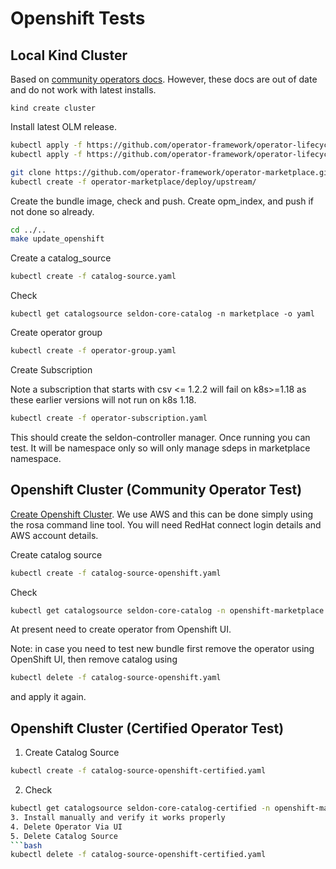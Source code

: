# Openshift Tests

## Local Kind Cluster

Based on [community operators docs](https://github.com/operator-framework/community-operators/blob/master/docs/testing-operators.md#testing-operator-deployment-on-kubernetes). However, these docs are out of date and do not work with latest installs.

```
kind create cluster
```

Install latest OLM release.

```bash
kubectl apply -f https://github.com/operator-framework/operator-lifecycle-manager/releases/download/0.16.1/crds.yaml
kubectl apply -f https://github.com/operator-framework/operator-lifecycle-manager/releases/download/0.16.1/olm.yaml
```


```bash
git clone https://github.com/operator-framework/operator-marketplace.git
kubectl create -f operator-marketplace/deploy/upstream/
```

Create the bundle image, check and push. Create opm_index, and push if not done so already.

```bash
cd ../..
make update_openshift
```

Create a catalog_source

```bash
kubectl create -f catalog-source.yaml
```

Check

```
kubectl get catalogsource seldon-core-catalog -n marketplace -o yaml
```

Create operator group

```bash
kubectl create -f operator-group.yaml
```

Create Subscription

Note a subscription that starts with csv <= 1.2.2 will fail on k8s>=1.18 as these earlier versions will not run on k8s 1.18.


```bash
kubectl create -f operator-subscription.yaml
```

This should create the seldon-controller manager. Once running you can test. It will be namespace only so will only manage sdeps in marketplace namespace.


## Openshift Cluster (Community Operator Test)

[Create Openshift Cluster](https://cloud.redhat.com/openshift/). We use AWS and this can be done simply using the rosa command line tool. You will need RedHat connect login details and AWS account details.

Create catalog source

```bash
kubectl create -f catalog-source-openshift.yaml
```

Check

```bash
kubectl get catalogsource seldon-core-catalog -n openshift-marketplace -o yaml
```

At present need to create operator from Openshift UI.

Note: in case you need to test new bundle first remove the operator using OpenShift UI, then remove catalog using

```bash
kubectl delete -f catalog-source-openshift.yaml
```

and apply it again.


## Openshift Cluster (Certified Operator Test)

1. Create Catalog Source
```bash
kubectl create -f catalog-source-openshift-certified.yaml
```
2. Check
```bash
kubectl get catalogsource seldon-core-catalog-certified -n openshift-marketplace -o yaml
3. Install manually and verify it works properly
4. Delete Operator Via UI
5. Delete Catalog Source
```bash
kubectl delete -f catalog-source-openshift-certified.yaml
```
